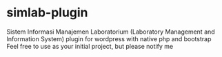 # simlab-plugin
Sistem Informasi Manajemen Laboratorium (Laboratory Management and Information System) plugin for wordpress with native php and bootstrap
Feel free to use as your initial project, but please notify me
